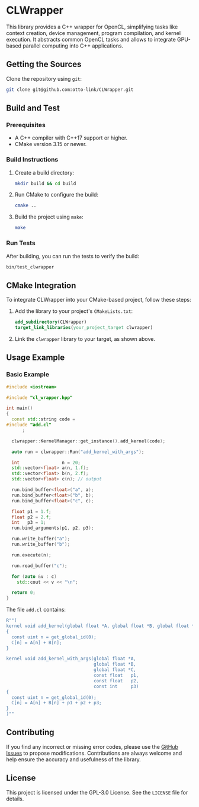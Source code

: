 # CLWrapper

This library provides a C++ wrapper for OpenCL, simplifying tasks like context creation, device management, program compilation, and kernel execution. It abstracts common OpenCL tasks and allows to integrate GPU-based parallel computing into C++ applications.

## Getting the Sources

Clone the repository using `git`:

```bash
git clone git@github.com:otto-link/CLWrapper.git
```

## Build and Test

### Prerequisites
- A C++ compiler with C++17 support or higher.
- CMake version 3.15 or newer.

### Build Instructions
1. Create a build directory:
   ```bash
   mkdir build && cd build
   ```
2. Run CMake to configure the build:
   ```bash
   cmake ..
   ```
3. Build the project using `make`:
   ```bash
   make
   ```

### Run Tests
After building, you can run the tests to verify the build:
```bash
bin/test_clwrapper
```

## CMake Integration

To integrate CLWrapper into your CMake-based project, follow these steps:

1. Add the library to your project's `CMakeLists.txt`:
   ```cmake
   add_subdirectory(CLWrapper)
   target_link_libraries(your_project_target clwrapper)
   ```
2. Link the `clwrapper` library to your target, as shown above.

## Usage Example

### Basic Example
```cpp
#include <iostream>

#include "cl_wrapper.hpp"

int main()
{
  const std::string code =
#include "add.cl"
      ;

  clwrapper::KernelManager::get_instance().add_kernel(code);

  auto run = clwrapper::Run("add_kernel_with_args");

  int                n = 20;
  std::vector<float> a(n, 1.f);
  std::vector<float> b(n, 2.f);
  std::vector<float> c(n); // output

  run.bind_buffer<float>("a", a);
  run.bind_buffer<float>("b", b);
  run.bind_buffer<float>("c", c);

  float p1 = 1.f;
  float p2 = 2.f;
  int   p3 = 1;
  run.bind_arguments(p1, p2, p3);

  run.write_buffer("a");
  run.write_buffer("b");

  run.execute(n);

  run.read_buffer("c");

  for (auto &v : c)
    std::cout << v << "\n";

  return 0;
}
```

The file `add.cl` contains:
```C++
R""(
kernel void add_kernel(global float *A, global float *B, global float *C)
{
  const uint n = get_global_id(0);
  C[n] = A[n] + B[n];
}

kernel void add_kernel_with_args(global float *A,
                                 global float *B,
                                 global float *C,
                                 const float   p1,
                                 const float   p2,
                                 const int     p3)
{
  const uint n = get_global_id(0);
  C[n] = A[n] + B[n] + p1 + p2 + p3;
}
)""
```

## Contributing

If you find any incorrect or missing error codes, please use the [GitHub Issues](https://github.com/otto-link/CLErrorLookup/issues) to propose modifications. Contributions are always welcome and help ensure the accuracy and usefulness of the library.

## License

This project is licensed under the GPL-3.0 License. See the `LICENSE` file for details.
